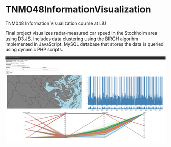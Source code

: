 # TNM048InformationVisualization
TNM048 Information Visualization course at LiU

Final project visualizes radar-measured car speed in the Stockholm area using D3.JS.
Includes data clustering using the BIRCH algorihm implemented in JavaScript.
MySQL database that stores the data is queried using dynamic PHP scripts.

![alt tag](https://raw.githubusercontent.com/dringler/TNM048InformationVisualization/master/TNM048.png)
